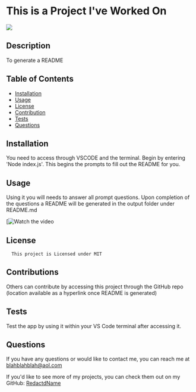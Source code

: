 # This is a Project I've Worked On 

  <img src="https://img.shields.io/badge/license-MIT-purple.svg">

  ## Description
To generate a  README

  ## Table of Contents
  * [Installation](#installation)
  * [Usage](#usage)
  * [License](#license)
  * [Contribution](#contribution)
  * [Tests](#tests)
  * [Questions](#questions)
  

  ## Installation
  You need to access through VSCODE and the terminal. Begin by entering 'Node index.js'. This begins the prompts to fill out the README for you.


## Usage
Using it you will needs to answer all prompt questions. Upon completion of the questions a README will be generated in the output folder under README.md

[![Watch the video](https://drive.google.com/file/d/1E6fA1CePl_T_NwoId7QEgZ_iQ-Suz1DO/view)

## License
      
      This project is Licensed under MIT

## Contributions
Others can contribute by accessing this project through the GitHub repo (location available as a hyperlink once README is generated)

## Tests
Test the app by using it within your VS Code terminal after accessing it.

## Questions
If you have any questions or would like to contact me, you can reach me at [blahblahblah@aol.com ](mailto:blahblahblah@aol.com )

If you'd like to see more of my projects, you can check them out on my GitHub: [RedactdName](https://github.com/RedactdName)

